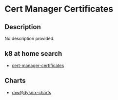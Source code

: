# Cert Manager Certificates

## Description

No description provided.

## k8 at home search

- [cert-manager-certificates](https://nanne.dev/k8s-at-home-search/#/cert-manager-certificates)

## Charts

- [raw@dysnix-charts](https://dysnix.github.io/charts/)
